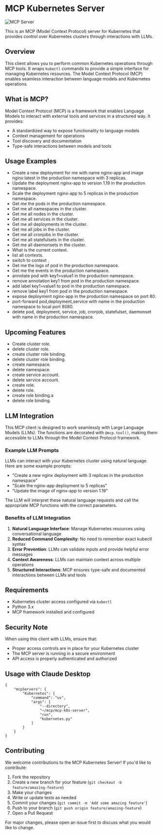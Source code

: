 # MCP Kubernetes Server

![](https://badge.mcpx.dev?type=server 'MCP Server')

This is an MCP (Model Context Protocol) server for Kubernetes that provides control over Kubernetes clusters through interactions with LLMs.

## Overview

This client allows you to perform common Kubernetes operations through MCP tools. It wraps `kubectl` commands to provide a simple interface for managing Kubernetes resources. The Model Context Protocol (MCP) enables seamless interaction between language models and Kubernetes operations.

## What is MCP?

Model Context Protocol (MCP) is a framework that enables Language Models to interact with external tools and services in a structured way. It provides:
- A standardized way to expose functionality to language models
- Context management for operations
- Tool discovery and documentation
- Type-safe interactions between models and tools

## Usage Examples

- Create a new deployment for me with name nginx-app and image nginx:latest in the production namespace with 3 replicas.
- Update the deployment nginx-app to version 1.19 in the production namespace.
- Scale the deployment nginx-app to 5 replicas in the production namespace.
- Get me the pods in the production namespace.
- Get me all namespaces in the cluster.
- Get me all nodes in the cluster.
- Get me all services in the cluster.
- Get me all deployments in the cluster.
- Get me all jobs in the cluster.
- Get me all cronjobs in the cluster.
- Get me all statefulsets in the cluster.
- Get me all daemonsets in the cluster.
- What is the current context.
- list all contexts.
- switch to context <context-name>.
- Get me the logs of pod <pod-name> in the production namespace.
- Get me the events in the production namespace.
- annotate pod <pod-name> with key1=value1 in the production namespace.
- remove annotation key1 from pod <pod-name> in the production namespace.
- add label key1=value1 to pod <pod-name> in the production namespace.
- remove label key1 from pod <pod-name> in the production namespace.
- expose deployment nginx-app in the production namespace on port 80.
- port-forward pod,deployment,service with name <resource-name> in the production namespace to local port 8080.
- delete pod, deployment, service, job, cronjob, statefulset, daemonset with name <resource-name> in the production namespace.

## Upcoming Features
- Create cluster role.
- delete cluster role.
- create cluster role binding.
- delete cluster role binding.
- create namespace.
- delete namespace.
- create service account.
- delete service account.
- create role.
- delete role.
- create role binding.a
- delete role binding.

## LLM Integration

This MCP client is designed to work seamlessly with Large Language Models (LLMs). The functions are decorated with `@mcp.tool()`, making them accessible to LLMs through the Model Context Protocol framework.

### Example LLM Prompts

LLMs can interact with your Kubernetes cluster using natural language. Here are some example prompts:

- "Create a new nginx deployment with 3 replicas in the production namespace"
- "Scale the nginx-app deployment to 5 replicas"
- "Update the image of nginx-app to version 1.19"

The LLM will interpret these natural language requests and call the appropriate MCP functions with the correct parameters.

### Benefits of LLM Integration

1. **Natural Language Interface**: Manage Kubernetes resources using conversational language
2. **Reduced Command Complexity**: No need to remember exact kubectl syntax
3. **Error Prevention**: LLMs can validate inputs and provide helpful error messages
4. **Context Awareness**: LLMs can maintain context across multiple operations
5. **Structured Interactions**: MCP ensures type-safe and documented interactions between LLMs and tools

## Requirements

- Kubernetes cluster access configured via `kubectl`
- Python 3.x
- MCP framework installed and configured

## Security Note

When using this client with LLMs, ensure that:
- Proper access controls are in place for your Kubernetes cluster
- The MCP server is running in a secure environment
- API access is properly authenticated and authorized

## Usage with Claude Desktop

```
{
    "mcpServers": {
        "Kubernetes": {
            "command": "uv",
            "args": [
                "--directory",
                "~/mcp/mcp-k8s-server",
                "run",
                "kubernetes.py"
            ]
        }
    }
}
```

## Contributing

We welcome contributions to the MCP Kubernetes Server! If you'd like to contribute:

1. Fork the repository
2. Create a new branch for your feature (`git checkout -b feature/amazing-feature`)
3. Make your changes
4. Write or update tests as needed
5. Commit your changes (`git commit -m 'Add some amazing feature'`)
6. Push to your branch (`git push origin feature/amazing-feature`)
7. Open a Pull Request


For major changes, please open an issue first to discuss what you would like to change.